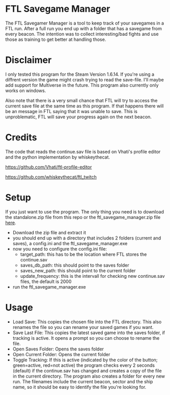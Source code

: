 # FTL Savegame Manager
The FTL Savegamer Manager is a tool to keep track of your savegames in a FTL run. After a full run you end up with a folder that has a savegame from every beacon. The intention was to collect interesting/bad fights and use those as training to get better at handling those.

# Disclaimer
I only tested this program for the Steam Version 1.6.14. If you're using a diffrent version the game might crash trying to read the save-file. I'll maybe add support for Multiverse in the future. This program also currently only works on windows.

Also note that there is a very small chance that FTL will try to access the current save file at the same time as this program. If that happens there will be an message in FTL saying that it was unable to save. This is unproblematic, FTL will save your progress again on the next beacon.

# Credits
The code that reads the continue.sav file is based on Vhati's profile editor and the python implementation by whiskeythecat.

https://github.com/Vhati/ftl-profile-editor

https://github.com/whiskeythecat/ftl_twitch

# Setup
If you just want to use the program. The only thing you need is to download the standalone.zip file from this repo or the ftl_savegame_manager.zip file [here](https://sourceforge.net/projects/ftl-savegame-manager/).

* Download the zip file and extract it 
* you should end up with a directory that includes 2 folders (current and saves), a config.ini and the ftl_savegame_manager.exe
* now you need to configure the config.ini file:
  * target_path: this has to be the location where FTL stores the continue.sav
  * saves_db_path: this should point to the saves folder
  * saves_new_path: this should point to the current folder
  * update_frequency: this is the intervall for checking new continue.sav files, the default is 2000
* run the ftl_savegame_manager.exe

# Usage

* Load Save: This copies the chosen file into the FTL directory. This also renames the file so you can rename your saved games if you want.
* Save Last File: This copies the latest saved game into the saves folder, if tracking is active. It opens a prompt so you can choose to rename the file.
* Open Saves Folder: Opens the saves folder
* Open Current Folder: Opens the current folder
* Toggle Tracking: If this is active (indicated by the color of the button; green=active, red=not active) the program checks every 2 seconds (default) if the continue.sav has changed and creates a copy of the file in the current directory. The program also creates a folder for every new run. The filenames include the current beacon, sector and the ship name, so it should be easy to identify the file you're looking for.

